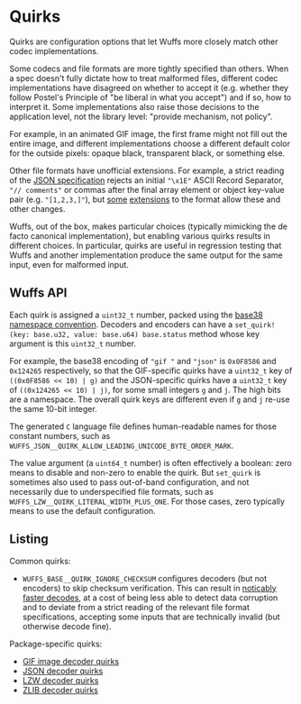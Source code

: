 # Quirks

Quirks are configuration options that let Wuffs more closely match other codec
implementations.

Some codecs and file formats are more tightly specified than others. When a
spec doesn't fully dictate how to treat malformed files, different codec
implementations have disagreed on whether to accept it (e.g. whether they
follow Postel's Principle of "be liberal in what you accept") and if so, how to
interpret it. Some implementations also raise those decisions to the
application level, not the library level: "provide mechanism, not policy".

For example, in an animated GIF image, the first frame might not fill out the
entire image, and different implementations choose a different default color
for the outside pixels: opaque black, transparent black, or something else.

Other file formats have unofficial extensions. For example, a strict reading of
the [JSON specification](https://json.org/) rejects an initial `"\x1E"` ASCII
Record Separator, `"// comments"` or commas after the final array element or
object key-value pair (e.g. `"[1,2,3,]"`), but
[some](https://www.ietf.org/rfc/rfc7464.txt) [extensions](https://json5.org) to
the format allow these and other changes.

Wuffs, out of the box, makes particular choices (typically mimicking the de
facto canonical implementation), but enabling various quirks results in
different choices. In particular, quirks are useful in regression testing that
Wuffs and another implementation produce the same output for the same input,
even for malformed input.


## Wuffs API

Each quirk is assigned a `uint32_t` number, packed using the [base38 namespace
convention](/doc/note/base38-and-fourcc.md). Decoders and encoders can have a
`set_quirk!(key: base.u32, value: base.u64) base.status` method whose key
argument is this `uint32_t` number.

For example, the base38 encoding of `"gif "` and `"json"` is `0x0F8586` and
`0x124265` respectively, so that the GIF-specific quirks have a `uint32_t` key
of `((0x0F8586 << 10) | g)` and the JSON-specific quirks have a `uint32_t` key
of `((0x124265 << 10) | j)`, for some small integers `g` and `j`. The high bits
are a namespace. The overall quirk keys are different even if `g` and `j`
re-use the same 10-bit integer.

The generated `C` language file defines human-readable names for those constant
numbers, such as `WUFFS_JSON__QUIRK_ALLOW_LEADING_UNICODE_BYTE_ORDER_MARK`.

The value argument (a `uint64_t` number) is often effectively a boolean: zero
means to disable and non-zero to enable the quirk. But `set_quirk` is sometimes
also used to pass out-of-band configuration, and not necessarily due to
underspecified file formats, such as `WUFFS_LZW__QUIRK_LITERAL_WIDTH_PLUS_ONE`.
For those cases, zero typically means to use the default configuration.


## Listing

Common quirks:

- `WUFFS_BASE__QUIRK_IGNORE_CHECKSUM` configures decoders (but not encoders) to
  skip checksum verification. This can result in [noticably faster
  decodes](https://github.com/google/wuffs/commit/170a8104867fa818d329d85921012c922577c955),
  at a cost of being less able to detect data corruption and to deviate from a
  strict reading of the relevant file format specifications, accepting some
  inputs that are technically invalid (but otherwise decode fine).

Package-specific quirks:

- [GIF image decoder quirks](/std/gif/decode_quirks.wuffs)
- [JSON decoder quirks](/std/json/decode_quirks.wuffs)
- [LZW decoder quirks](/std/lzw/decode_quirks.wuffs)
- [ZLIB decoder quirks](/std/zlib/decode_quirks.wuffs)
